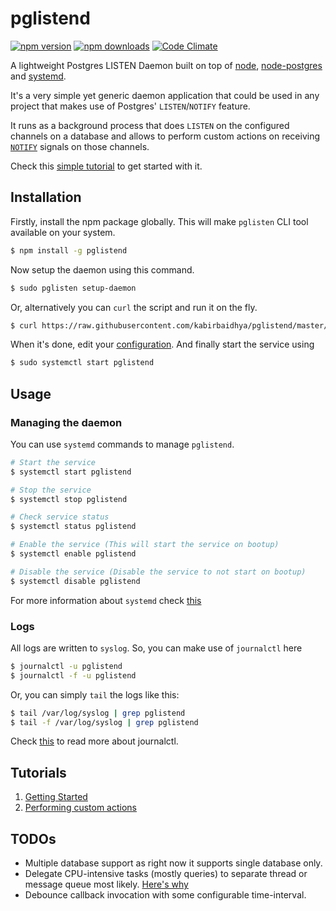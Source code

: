# pglistend
[![npm version](https://img.shields.io/npm/v/pglistend.svg?style=flat-square)](https://www.npmjs.com/package/pglistend) [![npm downloads](https://img.shields.io/npm/dt/pglistend.svg?style=flat-square)](https://www.npmjs.com/package/pglistend) [![Code Climate](https://img.shields.io/codeclimate/github/kabirbaidhya/pglistend.svg?style=flat-square)](https://codeclimate.com/github/kabirbaidhya/pglistend)

A lightweight Postgres LISTEN Daemon built on top of [node](https://nodejs.org/en/), [node-postgres](https://github.com/brianc/node-postgres) and [systemd](https://wiki.debian.org/systemd).

It's a very simple yet generic daemon application that could be used in any project that makes use of Postgres' `LISTEN`/`NOTIFY` feature.

It runs as a background process that does `LISTEN` on the configured channels on a database and allows to perform custom actions on receiving [`NOTIFY`](https://www.postgresql.org/docs/9.1/static/sql-notify.html) signals on those channels.

Check this [simple tutorial](https://github.com/kabirbaidhya/pglistend/wiki/Tutorial:-Basics) to get started with it.

## Installation

Firstly, install the npm package globally. This will make `pglisten` CLI tool available on your system.
```bash
$ npm install -g pglistend
```

Now setup the daemon using this command.

```bash
$ sudo pglisten setup-daemon
```
Or, alternatively you can `curl` the script and run it on the fly.
```bash
$ curl https://raw.githubusercontent.com/kabirbaidhya/pglistend/master/setup/setup.py | sudo python
```

When it's done, edit your [configuration](https://github.com/kabirbaidhya/pglistend/wiki/Configuration). And finally start the service using
```bash
$ sudo systemctl start pglistend
```

## Usage
### Managing the daemon
You can use `systemd` commands to manage `pglistend`.
```bash
# Start the service
$ systemctl start pglistend

# Stop the service
$ systemctl stop pglistend

# Check service status
$ systemctl status pglistend

# Enable the service (This will start the service on bootup)
$ systemctl enable pglistend

# Disable the service (Disable the service to not start on bootup)
$ systemctl disable pglistend
```

For more information about `systemd` check [this](https://wiki.debian.org/systemd#Managing_services_with_systemd)

### Logs
All logs are written to `syslog`.
So, you can make use of `journalctl` here
```bash
$ journalctl -u pglistend
$ journalctl -f -u pglistend
```

Or, you can simply `tail` the logs like this:
```bash
$ tail /var/log/syslog | grep pglistend
$ tail -f /var/log/syslog | grep pglistend
```
Check [this](https://www.digitalocean.com/community/tutorials/how-to-use-journalctl-to-view-and-manipulate-systemd-logs) to read more about journalctl.


## Tutorials
1. [Getting Started](https://github.com/kabirbaidhya/pglistend/wiki/Tutorial:-Basics)
2. [Performing custom actions](https://github.com/kabirbaidhya/pglistend/wiki/Tutorial:-Custom-actions)

## TODOs
* Multiple database support as right now it supports single database only.
* Delegate CPU-intensive tasks (mostly queries) to separate thread or message queue most likely. [Here's why](http://stackoverflow.com/questions/3491811/node-js-and-cpu-intensive-requests/3536183#answer-3491931)
* Debounce callback invocation with some configurable time-interval.
